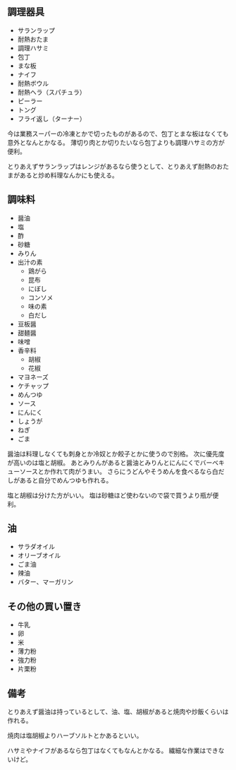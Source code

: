 ## 調理器具

- サランラップ
- 耐熱おたま
- 調理ハサミ
- 包丁
- まな板
- ナイフ
- 耐熱ボウル
- 耐熱ヘラ（スパチュラ）
- ピーラー
- トング
- フライ返し（ターナー）

今は業務スーパーの冷凍とかで切ったものがあるので、包丁とまな板はなくても意外となんとかなる。
薄切り肉とか切りたいなら包丁よりも調理ハサミの方が便利。

とりあえずサランラップはレンジがあるなら使うとして、とりあえず耐熱のおたまがあると炒め料理なんかにも使える。

## 調味料

- 醤油
- 塩
- 酢
- 砂糖
- みりん
- 出汁の素
  - 鶏がら
  - 昆布
  - にぼし
  - コンソメ
  - 味の素
  - 白だし
- 豆板醤
- 甜麺醤
- 味噌
- 香辛料
  - 胡椒
  - 花椒
- マヨネーズ
- ケチャップ
- めんつゆ
- ソース
- にんにく
- しょうが
- ねぎ
- ごま

醤油は料理しなくても刺身とか冷奴とか餃子とかに使うので別格。
次に優先度が高いのは塩と胡椒。
あとみりんがあると醤油とみりんとにんにくでバーベキューソースとか作れて肉がうまい。
さらにうどんやそうめんを食べるなら白だしがあると自分でめんつゆも作れる。

塩と胡椒は分けた方がいい。
塩は砂糖ほど使わないので袋で買うより瓶が便利。

## 油

- サラダオイル
- オリーブオイル
- ごま油
- 辣油
- バター、マーガリン

## その他の買い置き

- 牛乳
- 卵
- 米
- 薄力粉
- 強力粉
- 片栗粉

## 備考

とりあえず醤油は持っているとして、油、塩、胡椒があると焼肉や炒飯くらいは作れる。

焼肉は塩胡椒よりハーブソルトとかあるといい。

ハサミやナイフがあるなら包丁はなくてもなんとかなる。
繊細な作業はできないけど。
